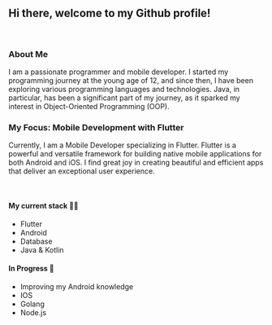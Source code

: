 ## Hi there, welcome to my Github profile! 

 <br> 
 
### About Me

I am a passionate programmer and mobile developer. I started my programming journey at the young age of 12, and since then, I have been exploring various programming languages and technologies. Java, in particular, has been a significant part of my journey, as it sparked my interest in Object-Oriented Programming (OOP).

### My Focus: Mobile Development with Flutter
Currently, I am a Mobile Developer specializing in Flutter. Flutter is a powerful and versatile framework for building native mobile applications for both Android and iOS. I find great joy in creating beautiful and efficient apps that deliver an exceptional user experience. 

<br>

#### My current stack :woman_technologist:	
 - Flutter
 - Android
 - Database
 - Java & Kotlin

#### In Progress :seedling:
- Improving my Android knowledge
- IOS
- Golang
- Node.js
  
<!--
**ST1NF00K/ST1NF00K** is a ✨ _special_ ✨ repository because its `README.md` (this file) appears on your GitHub profile.

Here are some ideas to get you started:

- 🔭 I’m currently working on ...
- 🌱 I’m currently learning ...
- 👯 I’m looking to collaborate on ...
- 🤔 I’m looking for help with ...
- 💬 Ask me about ...
- 📫 How to reach me: ...
- 😄 Pronouns: ...
- ⚡ Fun fact: ...
-->
